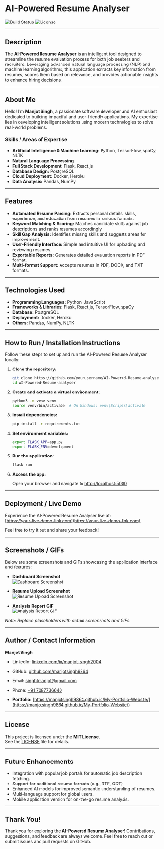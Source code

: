 # AI-Powered Resume Analyser  
![Build Status](https://img.shields.io/badge/build-passing-brightgreen) ![License](https://img.shields.io/badge/license-MIT-blue)

---

## Description

The **AI-Powered Resume Analyser** is an intelligent tool designed to streamline the resume evaluation process for both job seekers and recruiters. Leveraging advanced natural language processing (NLP) and machine learning algorithms, this application extracts key information from resumes, scores them based on relevance, and provides actionable insights to enhance hiring decisions.

---

## About Me

Hello! I'm **Manjot Singh**, a passionate software developer and AI enthusiast dedicated to building impactful and user-friendly applications. My expertise lies in developing intelligent solutions using modern technologies to solve real-world problems.

### Skills / Areas of Expertise
- **Artificial Intelligence & Machine Learning:** Python, TensorFlow, spaCy, NLTK  
- **Natural Language Processing**  
- **Full Stack Development:** Flask, React.js  
- **Database Design:** PostgreSQL  
- **Cloud Deployment:** Docker, Heroku  
- **Data Analysis:** Pandas, NumPy  

---

## Features

- **Automated Resume Parsing:** Extracts personal details, skills, experience, and education from resumes in various formats.  
- **Keyword Matching & Scoring:** Matches candidate skills against job descriptions and ranks resumes accordingly.  
- **Skill Gap Analysis:** Identifies missing skills and suggests areas for improvement.  
- **User-Friendly Interface:** Simple and intuitive UI for uploading and reviewing resumes.  
- **Exportable Reports:** Generates detailed evaluation reports in PDF format.  
- **Multi-format Support:** Accepts resumes in PDF, DOCX, and TXT formats.  

---

## Technologies Used

- **Programming Languages:** Python, JavaScript  
- **Frameworks & Libraries:** Flask, React.js, TensorFlow, spaCy  
- **Database:** PostgreSQL  
- **Deployment:** Docker, Heroku  
- **Others:** Pandas, NumPy, NLTK  

---

## How to Run / Installation Instructions

Follow these steps to set up and run the AI-Powered Resume Analyser locally:

1. **Clone the repository:**

   ```bash
   git clone https://github.com/yourusername/AI-Powered-Resume-analyser.git
   cd AI-Powered-Resume-analyser
   ```

2. **Create and activate a virtual environment:**

   ```bash
   python3 -m venv venv
   source venv/bin/activate  # On Windows: venv\Scripts\activate
   ```

3. **Install dependencies:**

   ```bash
   pip install -r requirements.txt
   ```

4. **Set environment variables:**

   ```bash
   export FLASK_APP=app.py
   export FLASK_ENV=development
   ```

5. **Run the application:**

   ```bash
   flask run
   ```

6. **Access the app:**

   Open your browser and navigate to [http://localhost:5000](http://localhost:5000)

---

## Deployment / Live Demo

Experience the AI-Powered Resume Analyser live at:  
[https://your-live-demo-link.com](https://your-live-demo-link.com)  

Feel free to try it out and share your feedback!

---

## Screenshots / GIFs

Below are some screenshots and GIFs showcasing the application interface and features:

- **Dashboard Screenshot**  
  ![Dashboard Screenshot](https://via.placeholder.com/800x400.png?text=Dashboard+Screenshot)  

- **Resume Upload Screenshot**  
  ![Resume Upload Screenshot](https://via.placeholder.com/800x400.png?text=Resume+Upload+Screenshot)  

- **Analysis Report GIF**  
  ![Analysis Report GIF](https://via.placeholder.com/800x400.png?text=Analysis+Report+GIF)  

*Note: Replace placeholders with actual screenshots and GIFs.*

---

## Author / Contact Information

**Manjot Singh**  
- LinkedIn: [linkedin.com/in/manjot-singh2004](https://linkedin.com/in/manjot-singh2004)  
- GitHub: [github.com/manjotsingh9864](https://github.com/manjotsingh9864)  
- Email: [singhtmanjot@gmail.com](mailto:singhtmanjot@gmail.com)  
- Phone: [+91 7087736640](tel:+917087736640)  

- **Portfolio:** [https://manjotsingh9864.github.io/My-Portfolio-Website/](https://manjotsingh9864.github.io/My-Portfolio-Website/)  

---

## License

This project is licensed under the **MIT License**.  
See the [LICENSE](LICENSE) file for details.

---

## Future Enhancements

- Integration with popular job portals for automatic job description fetching.  
- Support for additional resume formats (e.g., RTF, ODT).  
- Enhanced AI models for improved semantic understanding of resumes.  
- Multi-language support for global users.  
- Mobile application version for on-the-go resume analysis.  

---

## Thank You!

Thank you for exploring the **AI-Powered Resume Analyser**! Contributions, suggestions, and feedback are always welcome. Feel free to reach out or submit issues and pull requests on GitHub.
